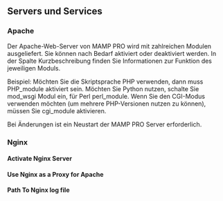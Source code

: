 ## Servers und Services

### Apache

Der Apache-Web-Server von MAMP PRO wird mit zahlreichen Modulen ausgeliefert. Sie können nach Bedarf aktiviert oder deaktiviert werden. In der Spalte Kurzbeschreibung finden Sie Informationen zur Funktion des jeweiligen Moduls.

Beispiel: Möchten Sie die Skriptsprache PHP verwenden, dann muss PHP_module aktiviert sein. Möchten Sie Python nutzen, schalte Sie mod_wsgi Modul ein, für Perl perl_module. Wenn Sie den CGI-Modus verwenden möchten (um mehrere PHP-Versionen nutzen zu können), müssen Sie cgi_module aktivieren.

Bei Änderungen ist ein Neustart der MAMP PRO Server erforderlich.

### Nginx

#### Activate Nginx Server

#### Use Nginx as a Proxy for Apache

#### Path To Nginx log file
